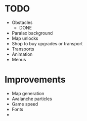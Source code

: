 
# TODO 


- Obstacles
    - DONE
- Paralax background
- Map unlocks
- Shop to buy upgrades or transport
- Transports
- Animation
- Menus


# Improvements

- Map generation
- Avalanche particles
- Game speed
- Fonts
- 